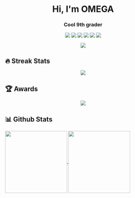 <!--introduction-->
<h1 align="center">
  Hi, I'm OMEGA
</h1>

<!--tagline-->
<h3 align="center">
  Cool 9th grader
</h3>

<!--badges-->
<p align="center">
  <img src="https://img.shields.io/github/stars/om3ga6400?color=yellow&label=User%20Stars&logo=github&logoColor=yellow&style=fflat-square">
  <img src="https://komarev.com/ghpvc/?username=om3ga6400">
  <img src="https://img.shields.io/github/commit-activity/m/om3ga6400/om3ga6400">
  <img src="https://img.shields.io/github/followers/om3ga6400?color=4C1&logo=github&style=fflat-square">
  <img src="https://img.shields.io/github/last-commit/om3ga6400/om3ga6400?label=Profile%20update&style=fflat-square">
  <img src="https://dcbadge.vercel.app/api/shield/1232072032590758069?style=flat"></p>

<!--typing-->
<p align="center">
<img src="https://readme-typing-svg.herokuapp.com?font=Fira+Code&pause=1000&color=00F700&center=true&vCenter=true&width=600&lines=Hi+%F0%9F%91%8B%2C+im+OMEGA!;I+mainly+use+HTML%2C+JavaScript+and+C%2B%2B.+%F0%9F%96%A5;I+am+completely+self-taught.+%F0%9F%93%9A;I+have+three+years+of+coding+experience.+%E2%8F%B0;Please+follow+me+if+you+enjoy+my+work.+%F0%9F%99%8F;Thanks+for+visiting+my+profile!+%F0%9F%99%8C"></p>

<!--streak stats title-->
## ️‍🔥 Streak Stats

<!--github readme streak stats-->
<div align="center">
  <img src="https://streak-stats.demolab.com?user=om3ga6400&theme=github-dark-blue&hide_border=true"></div>

<!--awards title-->
## 🏆 Awards

<!--github profile trophy-->
<div align="center">
  <img src="https://github-profile-trophy.vercel.app/?username=OM3GA6400&theme=darkhub&no-frame=true&row=1&margin-w=0&column=8"></div>

<!--github stats title-->
## 📊 Github Stats

<!--github readme stats-->
<a href="https://github.com/anuraghazra/github-readme-stats">
  <img height=200 align="center" src="https://github-readme-stats.vercel.app/api?username=anuraghazra" />
</a>
<a href="https://github.com/anuraghazra/convoychat">
  <img height=200 align="center" src="https://github-readme-stats.vercel.app/api/top-langs?username=anuraghazra&layout=compact&langs_count=8&card_width=320" />
</a>

<!--
**OM3GA6400/om3ga6400** is a ✨ _special_ ✨ repository because its `README.md` (this file) appears on your GitHub profile.

Here are some ideas to get you started:

- 🔭 I’m currently working on ...
- 🌱 I’m currently learning ...
- 👯 I’m looking to collaborate on ...
- 🤔 I’m looking for help with ...
- 💬 Ask me about ...
- 📫 How to reach me: ...
- 😄 Pronouns: ...
- ⚡ Fun fact: ...
-->

<!--
**OM3GA6400/om3ga6400** is a ✨ _special_ ✨ repository because its `README.md` (this file) appears on your GitHub profile.

Here are some ideas to get you started:

- 🔭 I’m currently working on ...
- 🌱 I’m currently learning ...
- 👯 I’m looking to collaborate on ...
- 🤔 I’m looking for help with ...
- 💬 Ask me about ...
- 📫 How to reach me: ...
- 😄 Pronouns: ...
- ⚡ Fun fact: ...
-->
